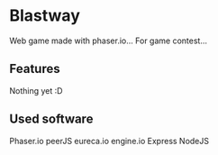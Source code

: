 # Blastway
Web game made with phaser.io... For game contest...
## Features
Nothing yet :D
## Used software
Phaser.io
peerJS
eureca.io
engine.io
Express
NodeJS
